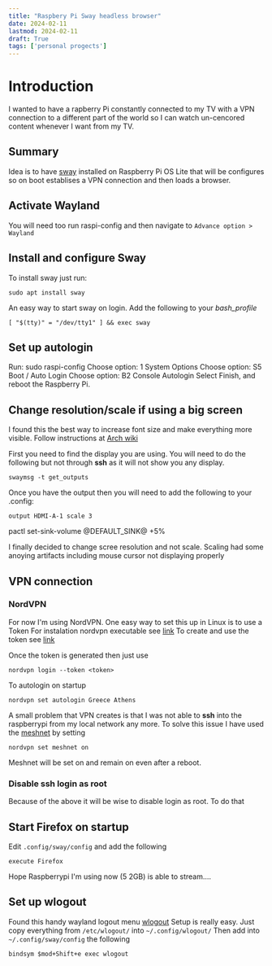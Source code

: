 ```yaml
---
title: "Raspbery Pi Sway headless browser"
date: 2024-02-11
lastmod: 2024-02-11
draft: True
tags: ['personal progects']
---
```


# Introduction

I wanted to have a rapberry Pi constantly connected to my TV with a VPN
connection to a different part of the world so I can watch un-cencored content
whenever I want from my TV.

## Summary
Idea is to have [sway](www.swaywm.org) installed on Raspberry Pi OS Lite that
will be configures so on boot establises a VPN connection and then loads a
browser.  
  
## Activate Wayland

You will need too run raspi-config and then navigate to `Advance option > Wayland`

## Install and configure Sway

To install sway just run:

`sudo apt install sway`

An easy way to start sway on login. Add the following to your _bash_profile_

`[ "$(tty)" = "/dev/tty1" ] && exec sway`

## Set up autologin

Run: sudo raspi-config
Choose option: 1 System Options
Choose option: S5 Boot / Auto Login
Choose option: B2 Console Autologin
Select Finish, and reboot the Raspberry Pi.

## Change resolution/scale if using a big screen
I found this the best way to increase font size and make everything more visible. 
Follow instructions at [Arch wiki](https://man.archlinux.org/man/sway-output.5.en)

First you need to find the display you are using. You will need to do the following but not through __ssh__ as it will not show you any display.

`swaymsg -t get_outputs`

Once you have the output then  you will need to add the following to your .config:

`output HDMI-A-1 scale 3`

pactl set-sink-volume @DEFAULT_SINK@ +5%

I finally decided to change scree resolution and not scale. Scaling had some anoying artifacts including mouse cursor not displaying properly

## VPN connection

### NordVPN
For now I'm using NordVPN. One easy way to set this up in Linux is to use a Token
For instalation nordvpn executable see [link](https://support.nordvpn.com/hc/en-us/articles/20196094470929-Installing-NordVPN-on-Linux-distributions?_gl=1*3tyuwm*_gcl_au*MTYzNjU0NTQ0MC4xNzI2OTQ5NTAz*FPAU*MTYzNjU0NTQ0MC4xNzI2OTQ5NTAz*_ga*MzMwMTkzODkyLjE2OTY3ODAxMTc.*_ga_LEXMJ1N516*MTcyNjk0OTUwMy42LjEuMTcyNjk0OTY4OS41NS4wLjA.)
To create and use the token see [link](https://support.nordvpn.com/hc/en-us/articles/20286980309265-How-to-use-a-token-with-NordVPN-on-Linux)

Once the token is generated then just use
```
nordvpn login --token <token>
```

To autologin on startup
```
nordvpn set autologin Greece Athens
```

A small problem that VPN creates is that I was not able to __ssh__ into the
raspberrypi from my local network any more. To solve this issue I have used
the
[meshnet](https://meshnet.nordvpn.com/getting-started/how-to-start-using-meshnet/using-meshnet-on-linux)
by setting
```
nordvpn set meshnet on
```
Meshnet will be set on and remain on even after a reboot.

### Disable ssh login as root
Because of the above it will be wise to disable login as root. To do that

## Start Firefox on startup

Edit `.config/sway/config` and add the following
```
execute Firefox
```

Hope Raspberrypi I'm using now (5 2GB) is able to stream....

## Set up wlogout
Found this handy wayland logout menu [wlogout](https://github.com/ArtsyMacaw/wlogout)
Setup is really easy. Just copy everything from `/etc/wlogout/` into `~/.config/wlogout/`
Then add into `~/.config/sway/config` the following
```
bindsym $mod+Shift+e exec wlogout
```

